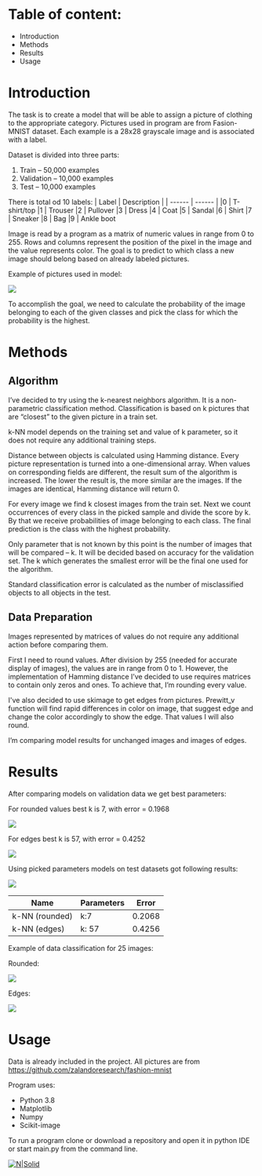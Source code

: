 # Table of content:
- Introduction
- Methods
- Results
- Usage

# Introduction
The task is to create a model that will be able to assign a picture of clothing to the appropriate category.
Pictures used in program are from Fasion-MNIST dataset. Each example is a 28x28 grayscale image and is associated with a label. 

Dataset is divided into three parts:
1. Train – 50,000 examples
2. Validation – 10,000 examples
3. Test – 10,000 examples


There is total od 10 labels:
| Label | Description |
| ------ | ------ |
|0      |   T-shirt/top
|1      |   Trouser
|2      |   Pullover
|3      |   Dress
|4      |   Coat
|5      |   Sandal
|6      |   Shirt
|7      |   Sneaker
|8      |   Bag
|9      |   Ankle boot

Image is read by a program as a matrix of numeric values in range from 0 to 255. Rows and columns represent the position of the pixel in the image and the value represents color. The goal is to predict to which class a new image should belong based on already labeled pictures.

Example of pictures used in model:

![](img_readMe/img1.png)

To accomplish the goal, we need to calculate the probability of the image belonging to each of the given classes and pick the class for which the probability is the highest.

# Methods
## Algorithm

I’ve decided to try using the k-nearest neighbors algorithm. It is a non-parametric classification method. Classification is based on k pictures that are “closest” to the given picture in a train set. 

k-NN model depends on the training set and value of k parameter, so it does not require any additional training steps.

Distance between objects is calculated using Hamming distance. Every picture representation is turned into a one-dimensional array. When values on corresponding fields are different, the result sum of the algorithm is increased. The lower the result is, the more similar are the images. If the images are identical, Hamming distance will return 0.

For every image we find k closest images from the train set. Next we count occurrences of every class in the picked sample and divide the score by k. By that we receive probabilities of image belonging to each class. The final prediction is the class with the highest probability.

Only parameter that is not known by this point is the number of images that will be compared – k. It will be decided based on accuracy for the validation set. The k which generates the smallest error will be the final one used for the algorithm.

Standard classification error is calculated as the number of misclassified objects to all objects in the test.


## Data Preparation

Images represented by matrices of values do not require any additional action before comparing them. 

First I need to round values. After division by 255 (needed for accurate display of images), the values are in range from 0 to 1. However, the implementation of Hamming distance I’ve decided to use requires matrices to contain only zeros and ones. To achieve that, I’m rounding every value. 

I've also decided to use skimage to get edges from pictures. Prewitt_v function will find rapid differences in color on image, that suggest edge and change the color accordingly to show the edge. That values I will also round.

I’m comparing model results for unchanged images and images of edges.

# Results

After comparing models on validation data we get best parameters:

For rounded values best k is 7, with error = 0.1968

![](img_readMe/img2.png)

For edges best k is 57, with error = 0.4252

![](img_readMe/img3.png)

Using picked parameters models on test datasets got following results:

![](img_readMe/img4.png)

| Name | Parameters | Error
| -- | -- | --
k-NN (rounded) | k:7 | 0.2068
k-NN (edges) | k: 57 | 0.4256

Example of data classification for 25 images:

Rounded:

![](img_readMe/img5.png)

Edges:

![](img_readMe/img6.png)

# Usage

Data is already included in the project. All pictures are from https://github.com/zalandoresearch/fashion-mnist

Program uses:
 - Python 3.8
 - Matplotlib
 - Numpy
 - Scikit-image

To run a program clone or download a repository and open it in python IDE or start main.py from the command line.



[![N|Solid](https://cldup.com/dTxpPi9lDf.thumb.png)](https://nodesource.com/products/nsolid)

